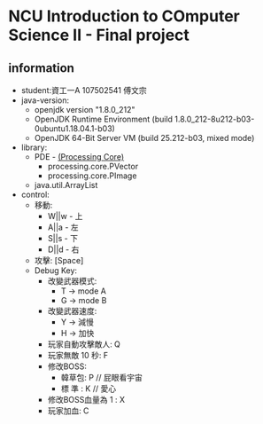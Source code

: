# NCU Introduction to COmputer Science II - Final project

## information
 - student:資工一A 107502541 傅文宗
 - java-version:
    - openjdk version "1.8.0_212"
    - OpenJDK Runtime Environment (build 1.8.0_212-8u212-b03-0ubuntu1.18.04.1-b03)
    - OpenJDK 64-Bit Server VM (build 25.212-b03, mixed mode)
 - library:
    - PDE - [(Processing Core)](https://github.com/processing/processing)
      - processing.core.PVector
      - processing.core.PImage
    - java.util.ArrayList
 - control:
    - 移動:
      - W||w - 上
      - A||a - 左
      - S||s - 下
      - D||d - 右
    - 攻擊: [Space]
    - Debug Key:
      - 改變武器模式:
        - T -> mode A
        - G -> mode B
      - 改變武器速度:
        - Y -> 減慢
        - H -> 加快
      - 玩家自動攻擊敵人: Q
      - 玩家無敵 10 秒: F
      - 修改BOSS:
        - 韓草包: P // 屁眼看宇宙
        - 標 準 : K // 愛心
      - 修改BOSS血量為 1 : X
      - 玩家加血: C
